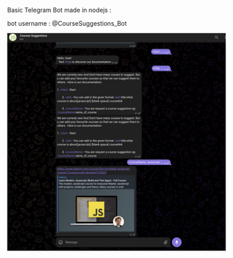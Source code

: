 Basic Telegram Bot made in nodejs : 

bot username : @CourseSuggestions_Bot

![Alt text](images/working.png)